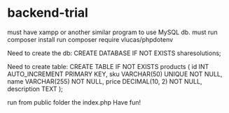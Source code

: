 # backend-trial

must have xampp or another similar program to use MySQL db.
must run composer install
run composer require vlucas/phpdotenv

Need to create the db:
CREATE DATABASE IF NOT EXISTS sharesolutions;

Need to create table:
CREATE TABLE IF NOT EXISTS products (
    id INT AUTO_INCREMENT PRIMARY KEY,
    sku VARCHAR(50) UNIQUE NOT NULL,
    name VARCHAR(255) NOT NULL,
    price DECIMAL(10, 2) NOT NULL,
    description TEXT
);

run from public folder the index.php
Have fun!

